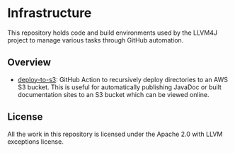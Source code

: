 # Infrastructure

This repository holds code and build environments used by the LLVM4J project 
to manage various tasks through GitHub automation.

## Overview

- [deploy-to-s3](deploy-to-s3): GitHub Action to 
  recursively deploy directories to an AWS S3 bucket. This is useful for 
  automatically publishing JavaDoc or built documentation sites to an S3 
  bucket which can be viewed online.

## License

All the work in this repository is licensed under the Apache 2.0 with LLVM 
exceptions license.
